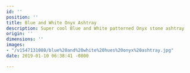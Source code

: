 ```yaml
---
id: ''
position: ''
title: Blue and White Onyx Ashtray
description: Super cool Blue and White patterned Onyx stone ashtray
origin: ''
dimensions: ''
images:
- "/v1547131080/blue%20and%20white%20hues%20onyx%20ashtray.jpg"
date: 2019-01-10 06:38:41 -0800

---
```

